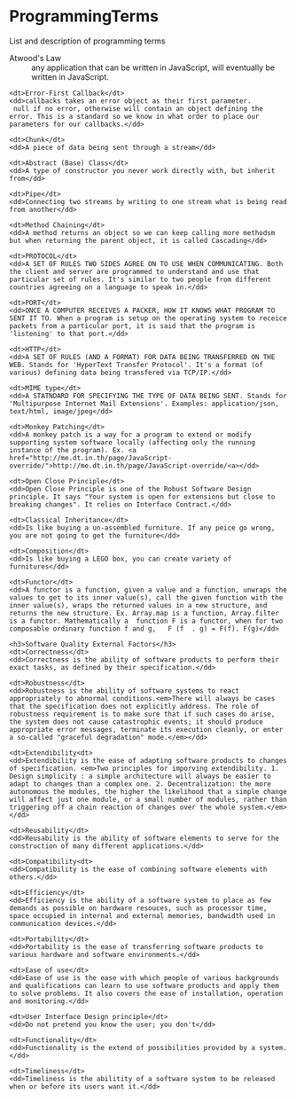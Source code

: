 # ProgrammingTerms
List and description of programming terms

<dl>
        <dt>Atwood's Law</dt>
	<dd>any application that can be written in JavaScript, will eventually be written in JavaScript.</dd>
	
	<dt>Error-First Callback</dt>
	<dd>callbacks takes an error object as their first parameter.
	 null if no error, otherwise will contain an object defining the error. This is a standard so we know in what order to place our parameters for our callbacks.</dd>

	<dt>Chunk</dt>
	<dd>A piece of data being sent through a stream</dd>

	<dt>Abstract (Base) Class</dt>
	<dd>A type of constructor you never work directly with, but inherit from</dd>

	<dt>Pipe</dt>
	<dd>Connecting two streams by writing to one stream what is being read from another</dd>

	<dt>Method Chaining</dt>
	<dd>A method returns an object so we can keep calling more methodsm but when returning the parent object, it is called Cascading</dd>

	<dt>PROTOCOL</dt>
	<dd>A SET OF RULES TWO SIDES AGREE ON TO USE WHEN COMMUNICATING. Both the client and server are programmed to understand and use that particular set of rules. It's similar to two people from different countries agreeing on a language to speak in.</dd>

	<dt>PORT</dt>
	<dd>ONCE A COMPUTER RECEIVES A PACKER, HOW IT KNOWS WHAT PROGRAM TO SENT IT TO. When a program is setup on the operating system to receice packets from a particular port, it is said that the program is 'listening' to that port.</dd>

	<dt>HTTP</dt>
	<dd>A SET OF RULES (AND A FORMAT) FOR DATA BEING TRANSFERRED ON THE WEB. Stands for 'HyperText Transfer Protocol'. It's a format (of various) defining data being transfered via TCP/IP.</dd>

	<dt>MIME type</dt>
	<dd>A STATNDARD FOR SPECIFYING THE TYPE OF DATA BEING SENT. Stands for 'Multipurpose Internet Mail Extensions'. Examples: application/json, text/html, image/jpeg</dd>

	<dt>Monkey Patching</dt>
	<dd>A monkey patch is a way for a program to extend or modify supporting system software locally (affecting only the running instance of the program). Ex. <a href="http://me.dt.in.th/page/JavaScript-override/">http://me.dt.in.th/page/JavaScript-override/<a></dd>
	
	<dt>Open Close Principle</dt>
	<dd>Open Close Principle is one of the Robust Software Design principle. It says "Your system is open for extensions but close to breaking changes". It relies on Interface Contract.</dd>
	
	<dt>Classical Inheritance</dt>
	<dd>Is like buying a un-assembled furniture. If any peice go wrong, you are not going to get the furniture</dd>
	
	<dt>Composition</dt>
	<dd>Is like buying a LEGO box, you can create variety of furnitures</dd>
	
	<dt>Functor</dt>
	<dd>A functor is a function, given a value and a function, unwraps the values to get to its inner value(s), call the given function with the inner value(s), wraps the returned values in a new structure, and returns the new structure. Ex. Array.map is a function, Array.filter is a functor. Mathematically a  function F is a functor, when for two composable ordinary function f and g,   F (f  . g) = F(f). F(g)</dd>
	
	<h3>Software Quality External Factors</h3>
	<dt>Correctness</dt>
	<dd>Correctness is the ability of software products to perform their exact tasks, as defined by their specification.</dd>
	
	<dt>Robustness</dt>
	<dd>Robustness is the ability of software systems to react appropriately to abnormal conditions.<em>There will always be cases that the specification does not explicitly address. The role of robustness requirement is to make sure that if such cases do arise, the system does not cause catastrophic events; it should produce appropriate error messages, terminate its execution cleanly, or enter a so-called "graceful degradation" mode.</em></dd>
	
	<dt>Extendibility<dt>
	<dd>Extendibility is the ease of adapting software products to changes of specification. <em>Two principles for imporving extendibility. 1. Design simplicity : a simple architecture will always be easier to adapt to changes than a complex one. 2. Decentralization: the more autonomous the modules, the higher the likelihood that a simple change will affect just one module, or a small number of modules, rather than triggering off a chain reaction of changes over the whole system.</em> </dd>
	
	<dt>Reusability</dt>
	<dd>Reusability is the ability of software elements to serve for the construction of many different applications.</dd>
	
	<dt>Compatibility<dt>
	<dd>Compatibility is the ease of combining software elements with others.</dd>
	
	<dt>Efficiency</dt>
	<dd>Efficiency is the ability of a software system to place as few demands as possible on hardware resouces, such as processor time, space occupied in internal and external memories, bandwidth used in communication devices.</dd>
	
	<dt>Portability</dt>
	<dd>Portability is the ease of transferring software products to various hardware and software environments.</dd>
	
	<dt>Ease of use</dt>
	<dd>Ease of use is the ease with which people of various backgrounds and qualifications can learn to use software products and apply them to solve problems. It also covers the ease of installation, operation and monitoring.</dd>
	
	<dt>User Interface Design principle</dt>
	<dd>Do not pretend you know the user; you don't</dd>
	
	<dt>Functionality</dt>
	<dd>Functionality is the extend of possibilities provided by a system.</dd>
	
	<dt>Timeliness</dt>
	<dd>Timeliness is the abilitity of a software system to be released when or before its users want it.</dd>
</dl>
